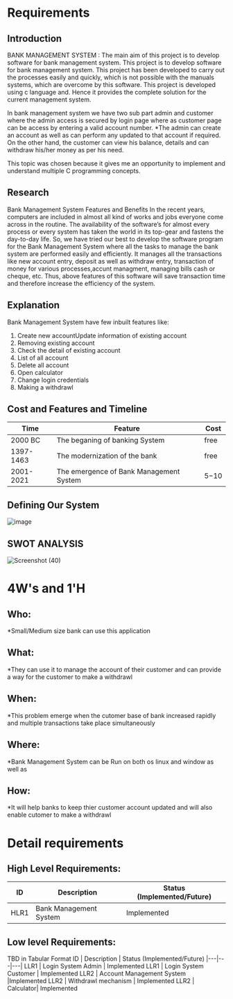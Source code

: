 # Requirements
## Introduction
BANK MANAGEMENT SYSTEM : The main aim of this project is to develop software for bank management system. This project is to develop software for bank management system. This project has been developed to carry out the processes easily and quickly, which is not possible with the manuals systems, which are overcome by this software. This project is developed using c language and. Hence it provides the complete solution for the current management system.

In bank management system we have two sub part admin and customer where the admin access is secured by login page where as customer page can be access by entering a valid account number. *The admin can create an account as well as can perform any updated to that account if required. On the other hand, the customer can view his balance, details and can withdraw his/her money as per his need.

This topic was chosen because it gives me an opportunity to implement and understand multiple C programming concepts.

## Research
Bank Management System Features and Benefits
In the recent years, computers are included in almost all kind of works and jobs everyone come across in the routine. The availability of the software’s for almost every process or every system has taken the world in its top-gear and fastens the day-to-day life. So, we have tried our best to develop the software program for the Bank Management System where all the tasks to manage the bank system are performed easily and efficiently. It manages all the transactions like new account entry, deposit as well as withdraw entry, transaction of money for various processes,accunt managment, managing bills cash or cheque, etc. Thus, above features of this software will save transaction time and therefore increase the efficiency of the system.

## Explanation
Bank Management System have few inbuilt features like:
1. Create new accountUpdate information of existing account
2. Removing existing account
3. Check the detail of existing account
4. List of all account
5. Delete all account
6. Open calculator
7. Change login credentials
8. Making a withdrawl

## Cost and Features and Timeline
|Time	|Feature|	Cost
|---|---|---|
2000 BC	| The beganing of banking System	|free
1397-1463 |	The modernization of the bank|	free
2001-2021 |	The emergence of Bank Management System|	$5-$10

## Defining Our System
![image](https://user-images.githubusercontent.com/62846958/124657579-4f45e580-dec0-11eb-9bd5-2d7f7c6db06a.png)

## SWOT ANALYSIS
![Screenshot (40)](https://user-images.githubusercontent.com/62846958/124656766-3d177780-debf-11eb-9f7a-5f3d59ce2195.png)


# 4W&#39;s and 1&#39;H

## Who:

*Small/Medium size bank can use this application

## What:

*They can use it to manage the account of their customer and can provide a way for the customer to make a withdrawl

## When:

*This problem emerge when the cutomer base of bank increased rapidly and multiple transactions take place simultaneously

## Where:

*Bank Management System can be Run on both os linux and window as well as

## How:

*It will help banks to keep thier customer account updated and will also enable cutomer to make a withdrawl

# Detail requirements
## High Level Requirements:

ID | Description | Status (Implemented/Future)
|---|---|---|
 HLR1|	Bank Management System |	Implemented


##  Low level Requirements:
TBD in Tabular Format 
ID | Description | Status (Implemented/Future)
|---|---|---|
LLR1 |	Login System Admin |	Implemented
LLR1 |	Login System Customer	|	Implemented
LLR2 |	Account Management System	|Implemented
LLR2 |	Withdrawl mechanism	|	Implemented
LLR2 |	Calculator|	Implemented
